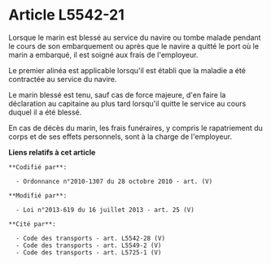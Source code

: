 # Article L5542-21

Lorsque le marin est blessé au service du navire ou tombe malade pendant le cours de son embarquement ou après que le navire
a quitté le port où le marin a embarqué, il est soigné aux frais de l'employeur. 

Le premier alinéa est applicable lorsqu'il est établi que la maladie a été contractée au service du navire. 

Le marin blessé est tenu, sauf cas de force majeure, d'en faire la déclaration au capitaine au plus tard lorsqu'il quitte le
service au cours duquel il a été blessé. 

En cas de décès du marin, les frais funéraires, y compris le rapatriement du corps et de ses effets personnels, sont à la
charge de l'employeur.

**Liens relatifs à cet article**

	**Codifié par**:

	  - Ordonnance n°2010-1307 du 28 octobre 2010 - art. (V)

	**Modifié par**:

	  - Loi n°2013-619 du 16 juillet 2013 - art. 25 (V)

	**Cité par**:

	  - Code des transports - art. L5542-28 (V)
	  - Code des transports - art. L5549-2 (V)
	  - Code des transports - art. L5725-1 (V)
